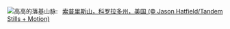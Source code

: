 ![](https://www.bing.com/th?id=OHR.SoprisSunrise_ZH-CN5935701155_UHD.jpg&w=1000)高高的落基山脉:&nbsp;&ensp;[索普里斯山，科罗拉多州，美国 (© Jason Hatfield/Tandem Stills + Motion)](https://www.bing.com/th?id=OHR.SoprisSunrise_ZH-CN5935701155_UHD.jpg)
<br><br/>
